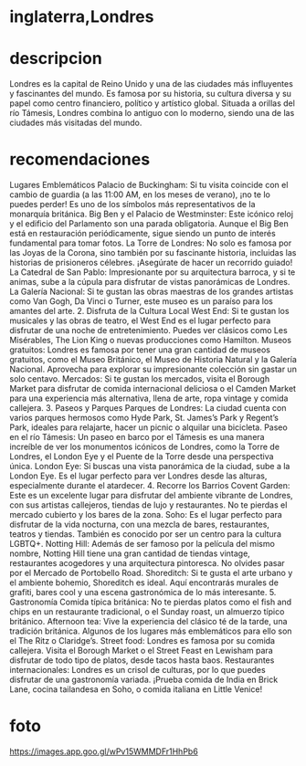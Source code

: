# inglaterra,Londres

# descripcion
Londres es la capital de Reino Unido y una de las ciudades más influyentes y fascinantes del mundo. Es famosa por su historia, su cultura diversa y su papel como centro financiero, político y artístico global. Situada a orillas del río Támesis, Londres combina lo antiguo con lo moderno, siendo una de las ciudades más visitadas del mundo. 

# recomendaciones
Lugares Emblemáticos
Palacio de Buckingham: Si tu visita coincide con el cambio de guardia (a las 11:00 AM, en los meses de verano), ¡no te lo puedes perder! Es uno de los símbolos más representativos de la monarquía británica.
Big Ben y el Palacio de Westminster: Este icónico reloj y el edificio del Parlamento son una parada obligatoria. Aunque el Big Ben está en restauración periódicamente, sigue siendo un punto de interés fundamental para tomar fotos.
La Torre de Londres: No solo es famosa por las Joyas de la Corona, sino también por su fascinante historia, incluidas las historias de prisioneros célebres. ¡Asegúrate de hacer un recorrido guiado!
La Catedral de San Pablo: Impresionante por su arquitectura barroca, y si te animas, sube a la cúpula para disfrutar de vistas panorámicas de Londres.
La Galería Nacional: Si te gustan las obras maestras de los grandes artistas como Van Gogh, Da Vinci o Turner, este museo es un paraíso para los amantes del arte.
2. Disfruta de la Cultura Local
West End: Si te gustan los musicales y las obras de teatro, el West End es el lugar perfecto para disfrutar de una noche de entretenimiento. Puedes ver clásicos como Les Misérables, The Lion King o nuevas producciones como Hamilton.
Museos gratuitos: Londres es famosa por tener una gran cantidad de museos gratuitos, como el Museo Británico, el Museo de Historia Natural y la Galería Nacional. Aprovecha para explorar su impresionante colección sin gastar un solo centavo.
Mercados: Si te gustan los mercados, visita el Borough Market para disfrutar de comida internacional deliciosa o el Camden Market para una experiencia más alternativa, llena de arte, ropa vintage y comida callejera.
3. Paseos y Parques
Parques de Londres: La ciudad cuenta con varios parques hermosos como Hyde Park, St. James’s Park y Regent’s Park, ideales para relajarte, hacer un picnic o alquilar una bicicleta.
Paseo en el río Támesis: Un paseo en barco por el Támesis es una manera increíble de ver los monumentos icónicos de Londres, como la Torre de Londres, el London Eye y el Puente de la Torre desde una perspectiva única.
London Eye: Si buscas una vista panorámica de la ciudad, sube a la London Eye. Es el lugar perfecto para ver Londres desde las alturas, especialmente durante el atardecer.
4. Recorre los Barrios
Covent Garden: Este es un excelente lugar para disfrutar del ambiente vibrante de Londres, con sus artistas callejeros, tiendas de lujo y restaurantes. No te pierdas el mercado cubierto y los bares de la zona.
Soho: Es el lugar perfecto para disfrutar de la vida nocturna, con una mezcla de bares, restaurantes, teatros y tiendas. También es conocido por ser un centro para la cultura LGBTQ+.
Notting Hill: Además de ser famoso por la película del mismo nombre, Notting Hill tiene una gran cantidad de tiendas vintage, restaurantes acogedores y una arquitectura pintoresca. No olvides pasar por el Mercado de Portobello Road.
Shoreditch: Si te gusta el arte urbano y el ambiente bohemio, Shoreditch es ideal. Aquí encontrarás murales de grafiti, bares cool y una escena gastronómica de lo más interesante.
5. Gastronomía
Comida típica británica: No te pierdas platos como el fish and chips en un restaurante tradicional, o el Sunday roast, un almuerzo típico británico.
Afternoon tea: Vive la experiencia del clásico té de la tarde, una tradición británica. Algunos de los lugares más emblemáticos para ello son el The Ritz o Claridge’s.
Street food: Londres es famosa por su comida callejera. Visita el Borough Market o el Street Feast en Lewisham para disfrutar de todo tipo de platos, desde tacos hasta baos.
Restaurantes internacionales: Londres es un crisol de culturas, por lo que puedes disfrutar de una gastronomía variada. ¡Prueba comida de India en Brick Lane, cocina tailandesa en Soho, o comida italiana en Little Venice!

# foto
https://images.app.goo.gl/wPv15WMMDFr1HhPb6

